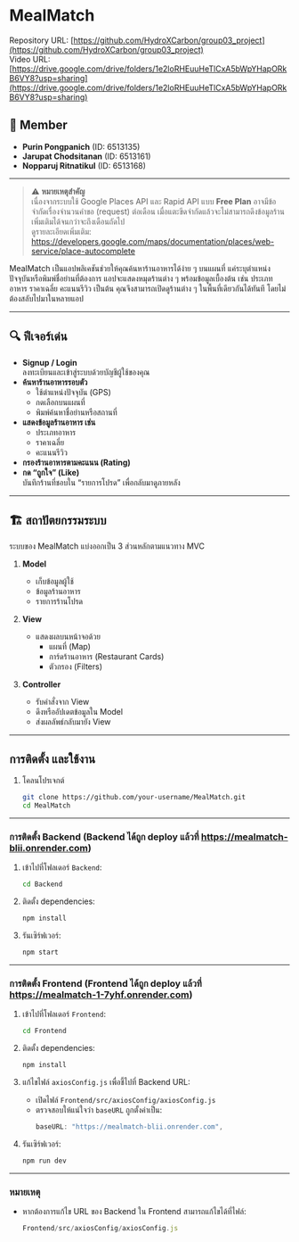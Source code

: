 # MealMatch

Repository URL: [https://github.com/HydroXCarbon/group03_project](https://github.com/HydroXCarbon/group03_project)  
Video URL: [https://drive.google.com/drive/folders/1e2loRHEuuHeTlCxA5bWpYHapORkB6VY8?usp=sharing](https://drive.google.com/drive/folders/1e2loRHEuuHeTlCxA5bWpYHapORkB6VY8?usp=sharing)

## 👥 Member
- **Purin Pongpanich** (ID: 6513135)  
- **Jarupat Chodsitanan** (ID: 6513161)  
- **Nopparuj Ritnatikul** (ID: 6513168)

---

> ⚠️ **หมายเหตุสำคัญ**  
> เนื่องจากระบบใช้ Google Places API และ Rapid API แบบ **Free Plan** อาจมีข้อจำกัดเรื่องจำนวนคำขอ (request) ต่อเดือน เมื่อแตะขีดจำกัดแล้วจะไม่สามารถดึงข้อมูลร้านเพิ่มเติมได้จนกว่าจะถึงเดือนถัดไป  
> ดูรายละเอียดเพิ่มเติม: https://developers.google.com/maps/documentation/places/web-service/place-autocomplete

MealMatch เป็นแอปพลิเคชันช่วยให้คุณค้นหาร้านอาหารได้ง่าย ๆ บนแผนที่ แค่ระบุตำแหน่งปัจจุบันหรือพิมพ์ชื่อย่านที่ต้องการ แอปจะแสดงหมุดร้านต่าง ๆ พร้อมข้อมูลเบื้องต้น เช่น ประเภทอาหาร ราคาเฉลี่ย คะแนนรีวิว เป็นต้น คุณจึงสามารถเปิดดูร้านต่าง ๆ ในพื้นที่เดียวกันได้ทันที โดยไม่ต้องสลับไปมาในหลายแอป

---

## 🔍 ฟีเจอร์เด่น

- **Signup / Login**  
  ลงทะเบียนและเข้าสู่ระบบด้วยบัญชีผู้ใช้ของคุณ
- **ค้นหาร้านอาหารรอบตัว**  
  - ใช้ตำแหน่งปัจจุบัน (GPS)  
  - กดเลือกบนแผนที่  
  - พิมพ์ค้นหาชื่อย่านหรือสถานที่
- **แสดงข้อมูลร้านอาหาร เช่น**  
  - ประเภทอาหาร  
  - ราคาเฉลี่ย  
  - คะแนนรีวิว
- **กรองร้านอาหารตามคะแนน (Rating)**
- **กด “ถูกใจ” (Like)**  
  บันทึกร้านที่ชอบใน “รายการโปรด” เพื่อกลับมาดูภายหลัง

---

## 🏗 สถาปัตยกรรมระบบ

ระบบของ MealMatch แบ่งออกเป็น 3 ส่วนหลักตามแนวทาง MVC

1. **Model**  
   - เก็บข้อมูลผู้ใช้  
   - ข้อมูลร้านอาหาร  
   - รายการร้านโปรด

2. **View**  
   - แสดงผลบนหน้าจอด้วย  
     - แผนที่ (Map)  
     - การ์ดร้านอาหาร (Restaurant Cards)  
     - ตัวกรอง (Filters)

3. **Controller**  
   - รับคำสั่งจาก View  
   - ดึงหรืออัปเดตข้อมูลใน Model  
   - ส่งผลลัพธ์กลับมายัง View

---

## การติดตั้ง และใช้งาน

1. โคลนโปรเจกต์
   ```bash
   git clone https://github.com/your-username/MealMatch.git
   cd MealMatch
   ```

---

### การติดตั้ง Backend (Backend ได้ถูก deploy แล้วที่ https://mealmatch-blii.onrender.com)
1. เข้าไปที่โฟลเดอร์ `Backend`:
   ```bash
   cd Backend
   ```

2. ติดตั้ง dependencies:
   ```bash
   npm install
   ```

3. รันเซิร์ฟเวอร์:
   ```bash
   npm start
   ```

---

### การติดตั้ง Frontend (Frontend ได้ถูก deploy แล้วที่ https://mealmatch-1-7yhf.onrender.com)
1. เข้าไปที่โฟลเดอร์ `Frontend`:
   ```bash
   cd Frontend
   ```

2. ติดตั้ง dependencies:
   ```bash
   npm install
   ```

3. แก้ไขไฟล์ `axiosConfig.js` เพื่อชี้ไปที่ Backend URL:
   - เปิดไฟล์ `Frontend/src/axiosConfig/axiosConfig.js`
   - ตรวจสอบให้แน่ใจว่า `baseURL` ถูกตั้งค่าเป็น:
     ```javascript
     baseURL: "https://mealmatch-blii.onrender.com",
     ```

4. รันเซิร์ฟเวอร์:
   ```bash
   npm run dev
   ```

---

### หมายเหตุ
- หากต้องการแก้ไข URL ของ Backend ใน Frontend สามารถแก้ไขได้ที่ไฟล์:
  ```javascript
  Frontend/src/axiosConfig/axiosConfig.js
  ```
